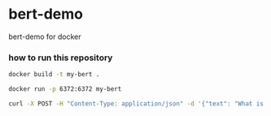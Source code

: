 # bert-demo
bert-demo for docker

### how to run this repository

```sh
docker build -t my-bert .

docker run -p 6372:6372 my-bert

curl -X POST -H "Content-Type: application/json" -d '{"text": "What is the capital in France?"}' http://localhost:6372/predict
```
